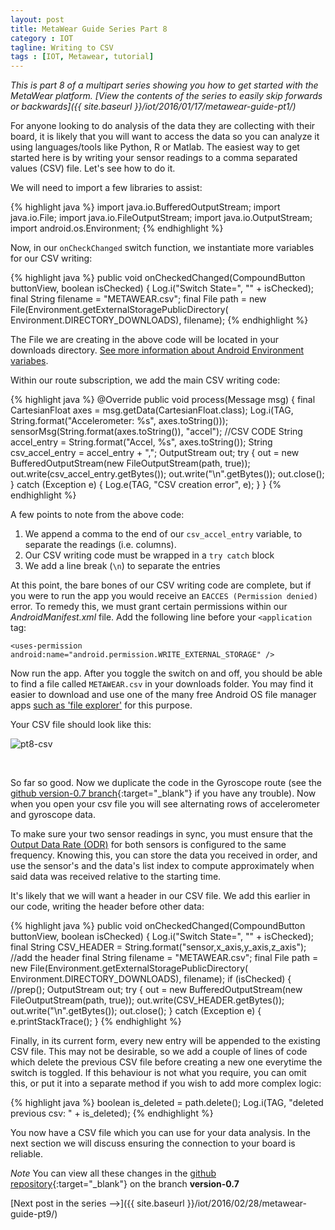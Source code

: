 ```yaml
---
layout: post
title: MetaWear Guide Series Part 8
category : IOT
tagline: Writing to CSV
tags : [IOT, Metawear, tutorial]
---
```


*This is part 8 of a multipart series showing you how to get started with the MetaWear platform. [View the contents of the series to easily skip forwards or backwards]({{ site.baseurl }}/iot/2016/01/17/metawear-guide-pt1/)*

For anyone looking to do analysis of the data they are collecting with their board, it is likely that you will want to access the data so you can analyze it using languages/tools like Python, R or Matlab. The easiest way to get started here is by writing your sensor readings to a comma separated values (CSV) file. Let's see how to do it.

We will need to import a few libraries to assist:

{% highlight java %}
import java.io.BufferedOutputStream;
import java.io.File;
import java.io.FileOutputStream;
import java.io.OutputStream;
import android.os.Environment;
{% endhighlight %}

Now, in our `onCheckChanged` switch function, we instantiate more variables for our CSV writing:

{% highlight java %}
public void onCheckedChanged(CompoundButton buttonView, boolean isChecked) {
    Log.i("Switch State=", "" + isChecked);
    final String filename = "METAWEAR.csv";
    final File path = new File(Environment.getExternalStoragePublicDirectory(
            Environment.DIRECTORY_DOWNLOADS), filename);
{% endhighlight %}

The File we are creating in the above code will be located in your downloads directory. [See more information about Android Environment variabes](http://developer.android.com/reference/android/os/Environment.html).

Within our route subscription, we add the main CSV writing code:

{% highlight java %}
@Override
public void process(Message msg) {
    final CartesianFloat axes = msg.getData(CartesianFloat.class);
    Log.i(TAG, String.format("Accelerometer: %s", axes.toString()));
    sensorMsg(String.format(axes.toString()), "accel");
    //CSV CODE
    String accel_entry = String.format("Accel, %s", axes.toString());
    String csv_accel_entry = accel_entry + ",";
    OutputStream out;
    try {
        out = new BufferedOutputStream(new FileOutputStream(path, true));
        out.write(csv_accel_entry.getBytes());
        out.write("\n".getBytes());
        out.close();
    } catch (Exception e) {
        Log.e(TAG, "CSV creation error", e);
    }
}
{% endhighlight %}

A few points to note from the above code:

1. We append a comma to the end of our `csv_accel_entry` variable, to separate the readings (i.e. columns). 
2. Our CSV writing code must be wrapped in a `try catch` block
3. We add a line break (`\n`) to separate the entries


At this point, the bare bones of our CSV writing code are complete, but if you were to run the app you would receive an `EACCES (Permission denied)` error. To remedy this, we must grant certain permissions within our *AndroidManifest.xml* file. Add the following line before your `<application` tag:

`<uses-permission android:name="android.permission.WRITE_EXTERNAL_STORAGE" />`

Now run the app. After you toggle the switch on and off, you should be able to find a file called `METAWEAR.csv` in your downloads folder. You may find it easier to download and use one of the many free Android OS file manager apps [such as 'file explorer'](https://play.google.com/store/apps/details?id=nextapp.fx&hl=zh_TW) for this purpose.

Your CSV file should look like this:

![pt8-csv]({{site.baseurl}}/assets/images/metawear/metawear_ss_16.png)

<br>

So far so good. Now we duplicate the code in the Gyroscope route (see the [github version-0.7 branch](https://github.com/ChristopherGS/MetaWearGuide/tree/version-0.7){:target="_blank"} if you have any trouble). Now when you open your csv file you will see alternating rows of accelerometer and gyroscope data. 

To make sure your two sensor readings in sync, you must ensure that the [Output Data Rate (ODR)](https://mbientlab.com/docs/metawear/android/latest/com/mbientlab/metawear/module/Accelerometer.html#setOutputDataRate(float)) for both sensors is configured to the same frequency. Knowing this, you can store the data you received in order, and use the sensor's  and the data's list index to compute approximately when said data was received relative to the starting time.

It's likely that we will want a header in our CSV file. We add this earlier in our code, writing the header before other data:

{% highlight java %}
public void onCheckedChanged(CompoundButton buttonView, boolean isChecked) {
	Log.i("Switch State=", "" + isChecked);
	final String CSV_HEADER = String.format("sensor,x_axis,y_axis,z_axis"); //add the header
	final String filename = "METAWEAR.csv";
	final File path = new File(Environment.getExternalStoragePublicDirectory(
	        Environment.DIRECTORY_DOWNLOADS), filename);
	if (isChecked) {
	    //prep();
	    OutputStream out;
	    try {
	        out = new BufferedOutputStream(new FileOutputStream(path, true));
	        out.write(CSV_HEADER.getBytes());
	        out.write("\n".getBytes());
	        out.close();
	    } catch (Exception e) {
	        e.printStackTrace();
	    }
{% endhighlight %}

Finally, in its current form, every new entry will be appended to the existing CSV file. This may not be desirable, so we add a couple of lines of code which delete the previous CSV file before creating a new one everytime the switch is toggled. If this behaviour is not what you require, you can omit this, or put it into a separate method if you wish to add more complex logic:

{% highlight java %}
boolean is_deleted = path.delete();
Log.i(TAG, "deleted previous csv: " + is_deleted);
{% endhighlight %}
                            
You now have a CSV file which you can use for your data analysis. In the next section we will discuss ensuring the connection to your board is reliable.

*Note* You can view all these changes in the [github repository](https://github.com/ChristopherGS/MetaWearGuide/tree/version-0.7){:target="_blank"} on the branch **version-0.7**

[Next post in the series -->]({{ site.baseurl }}/iot/2016/02/28/metawear-guide-pt9/)



